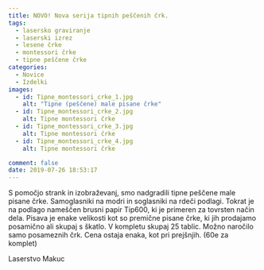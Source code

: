 ```yaml
---
title: NOVO! Nova serija tipnih peščenih črk.
tags:
  - lasersko graviranje
  - laserski izrez
  - lesene črke
  - montessori črke
  - tipne peščene črke
categories:
  - Novice
  - Izdelki
images:
  - id: Tipne_montessori_crke_1.jpg
    alt: "Tipne (peščene) male pisane črke"
  - id: Tipne_montessori_crke_2.jpg
    alt: Tipne montessori črke 
  - id: Tipne_montessori_crke_3.jpg
    alt: Tipne montessori črke  
  - id: Tipne_montessori_crke_4.jpg
    alt: Tipne montessori črke

comment: false
date: 2019-07-26 18:53:17
---
```

S pomočjo strank in izobraževanj, smo nadgradili tipne peščene male pisane črke. Samoglasniki na modri in soglasniki na rdeči podlagi.
Tokrat je na podlago nameščen brusni papir Tip600, ki je primeren za tovrsten način dela. Pisava je enake velikosti kot so premične pisane črke, ki jih prodajamo posamično ali skupaj s škatlo. 
V kompletu skupaj 25 tablic. Možno naročilo samo posameznih črk. Cena ostaja enaka, kot pri prejšnjih. (60e za komplet)

Laserstvo Makuc 
